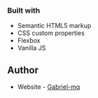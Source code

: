 ### Built with

- Semantic HTML5 markup
- CSS custom properties
- Flexbox
- Vanilla JS

## Author

- Website - [Gabriel-mq](https://rpsmq.netlify.app/)
